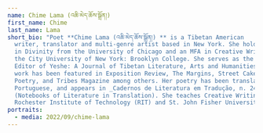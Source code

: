 ```yaml
---
name: Chime Lama (འཆི་མེད་ཆོས་སྒྲོན།)
first_name: Chime
last_name: Lama
short_bio: "Poet **Chime Lama (འཆི་མེད་ཆོས་སྒྲོན།) ** is a Tibetan American
  writer, translator and multi-genre artist based in New York. She holds an MA
  in Divinity from the University of Chicago and an MFA in Creative Writing from
  the City University of New York: Brooklyn College. She serves as the Poetry
  Editor of Yeshe: A Journal of Tibetan Literature, Arts and Humanities. Her
  work has been featured in Exposition Review, The Margins, Street Cake, Volume
  Poetry, and Tribes Magazine among others. Her poetry has been translated into
  Portuguese, and appears in _Cadernos de Literatura em Tradução, n. 24_
  (Notebooks of Literature in Translation). She teaches Creative Writing at the
  Rochester Institute of Technology (RIT) and St. John Fisher University."
portraits:
  - media: 2022/09/chime-lama
---
```

